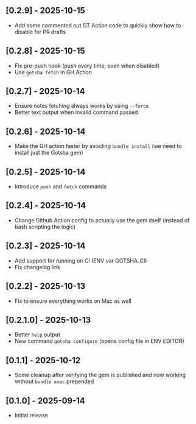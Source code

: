 ## [0.2.9] - 2025-10-15

- Add some commented out GT Action code to quickly show how to disable for PR drafts

## [0.2.8] - 2025-10-15

- Fix pre-push hook (push every time, even when disabled)
- Use `gotsha fetch` in GH Action

## [0.2.7] - 2025-10-14

- Ensure notes fetching always works by using `--force`
- Better text output when invalid command passed

## [0.2.6] - 2025-10-14

- Make the GH action faster by avoiding `bundle install` (we need to install just the Gotsha gem)

## [0.2.5] - 2025-10-14

- Introduce `push` and `fetch` commands

## [0.2.4] - 2025-10-14

- Change Github Action config to actually use the gem itself (instead of bash scripting the logic)

## [0.2.3] - 2025-10-14

- Add support for running on CI (ENV var GOTSHA_CI)
- Fix changelog link

## [0.2.2] - 2025-10-13

- Fix to ensure everything works on Mac as well

## [0.2.1.0] - 2025-10-13

- Better `help` output
- New command `gotsha configure` (opens config file in ENV EDITOR)

## [0.1.1] - 2025-10-12

- Some cleanup after verifying the gem is published
  and now working without `bundle exec` prepended

## [0.1.0] - 2025-09-14

- Initial release
